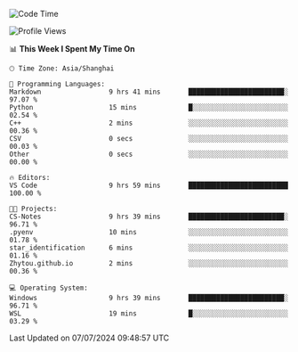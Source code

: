 <!--START_SECTION:waka-->
![Code Time](http://img.shields.io/badge/Code%20Time-1%2C824%20hrs%2012%20mins-blue)

![Profile Views](http://img.shields.io/badge/Profile%20Views-7-blue)

📊 **This Week I Spent My Time On** 

```text
🕑︎ Time Zone: Asia/Shanghai

💬 Programming Languages: 
Markdown                 9 hrs 41 mins       ████████████████████████░   97.07 % 
Python                   15 mins             █░░░░░░░░░░░░░░░░░░░░░░░░   02.54 % 
C++                      2 mins              ░░░░░░░░░░░░░░░░░░░░░░░░░   00.36 % 
CSV                      0 secs              ░░░░░░░░░░░░░░░░░░░░░░░░░   00.03 % 
Other                    0 secs              ░░░░░░░░░░░░░░░░░░░░░░░░░   00.00 % 

🔥 Editors: 
VS Code                  9 hrs 59 mins       █████████████████████████   100.00 % 

🐱‍💻 Projects: 
CS-Notes                 9 hrs 39 mins       ████████████████████████░   96.71 % 
.pyenv                   10 mins             ░░░░░░░░░░░░░░░░░░░░░░░░░   01.78 % 
star_identification      6 mins              ░░░░░░░░░░░░░░░░░░░░░░░░░   01.16 % 
Zhytou.github.io         2 mins              ░░░░░░░░░░░░░░░░░░░░░░░░░   00.36 % 

💻 Operating System: 
Windows                  9 hrs 39 mins       ████████████████████████░   96.71 % 
WSL                      19 mins             █░░░░░░░░░░░░░░░░░░░░░░░░   03.29 % 
```


 Last Updated on 07/07/2024 09:48:57 UTC
<!--END_SECTION:waka-->